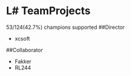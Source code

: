 # L# TeamProjects
53/124(42.7%) champions supported
##Director
+ xcsoft

##Collaborator
+ Fakker
+ RL244
